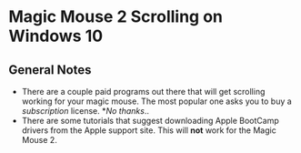 # Magic Mouse 2 Scrolling on Windows 10

## General Notes
* There are a couple paid programs out there that will get scrolling working for your magic mouse. The most popular one asks you to buy a _subscription_ license. **No thanks*..
* There are some tutorials that suggest downloading Apple BootCamp drivers from the Apple support site. This will **not** work for the Magic Mouse 2.
